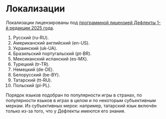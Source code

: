 # Локализации

Локализации лицензированы под [программной лицензией Дефлекты 1-й редакции 2025 года](/docs/LICENSE_ru-RU.md).

1. Русский (ru-RU).
2. Американский английский (en-US).
3. Украинский (uk-UA).
4. Бразильский португальский (pt-BR).
5. Мексиканский испанский (es-MX).
6. Турецкий (tr-TR).
7. Немецкий (de-DE).
8. Белорусский (be-BY).
9. Татарский (tt-RU).
10. Польский (pl-PL).

Порядок языков подобран по популярности игры в странах, по популярности языков в играх в целом и по некоторым субъективным меркам. Из субъективных мерок: например, татарский язык включён только из-за того, что у Дефлекты имеются его знания.
